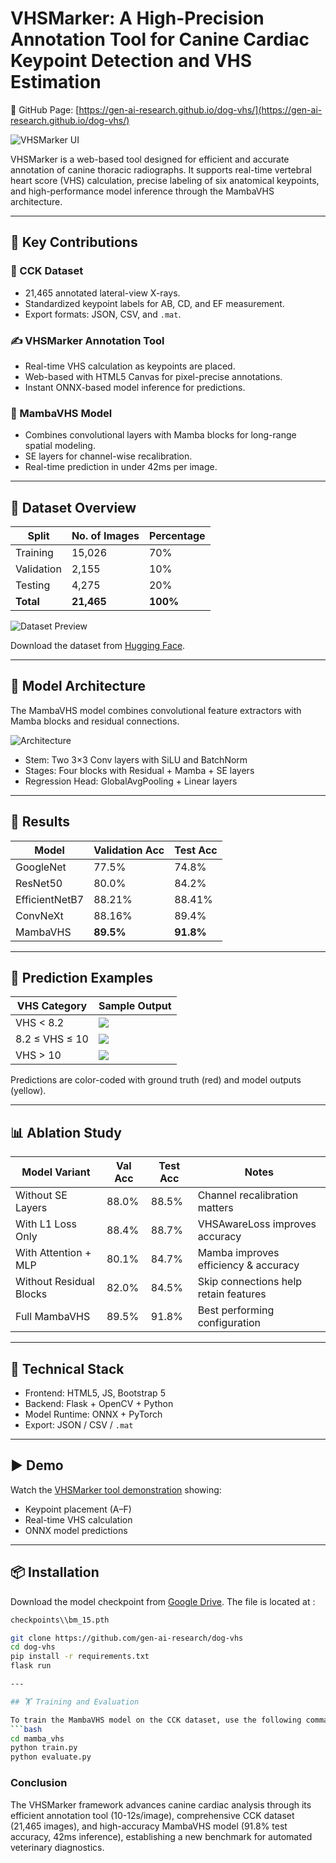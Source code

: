 # VHSMarker: A High-Precision Annotation Tool for Canine Cardiac Keypoint Detection and VHS Estimation

🔗 GitHub Page: [https://gen-ai-research.github.io/dog-vhs/](https://gen-ai-research.github.io/dog-vhs/)

![VHSMarker UI](docs/assets/resources/imgs/Main%20Screen.png)

VHSMarker is a web-based tool designed for efficient and accurate annotation of canine thoracic radiographs. It supports real-time vertebral heart score (VHS) calculation, precise labeling of six anatomical keypoints, and high-performance model inference through the MambaVHS architecture.

---

## 🚀 Key Contributions

### 🐾 CCK Dataset
- 21,465 annotated lateral-view X-rays.
- Standardized keypoint labels for AB, CD, and EF measurement.
- Export formats: JSON, CSV, and `.mat`.

### ✍️ VHSMarker Annotation Tool
- Real-time VHS calculation as keypoints are placed.
- Web-based with HTML5 Canvas for pixel-precise annotations.
- Instant ONNX-based model inference for predictions.

### 🧠 MambaVHS Model
- Combines convolutional layers with Mamba blocks for long-range spatial modeling.
- SE layers for channel-wise recalibration.
- Real-time prediction in under 42ms per image.

---

## 📁 Dataset Overview

| Split      | No. of Images | Percentage |
|------------|----------------|------------|
| Training   | 15,026         | 70%        |
| Validation | 2,155          | 10%        |
| Testing    | 4,275          | 20%        |
| **Total**  | **21,465**     | **100%**   |

![Dataset Preview](docs/assets/resources/imgs/dspreview.png)

Download the dataset from [Hugging Face](https://huggingface.co/datasets/gen-ai-researcher/vhs_dogheart_db).

---

## 🧠 Model Architecture

The MambaVHS model combines convolutional feature extractors with Mamba blocks and residual connections.

![Architecture](docs/assets/resources/imgs/architecture.png)

- Stem: Two 3×3 Conv layers with SiLU and BatchNorm
- Stages: Four blocks with Residual + Mamba + SE layers
- Regression Head: GlobalAvgPooling + Linear layers

---

## 🧪 Results

| Model             | Validation Acc | Test Acc |
|------------------|----------------|----------|
| GoogleNet        | 77.5%          | 74.8%    |
| ResNet50         | 80.0%          | 84.2%    |
| EfficientNetB7   | 88.21%         | 88.41%   |
| ConvNeXt         | 88.16%         | 89.4%    |
| MambaVHS         | **89.5%**      | **91.8%**|

---

## 📸 Prediction Examples

| VHS Category          | Sample Output |
|-----------------------|----------------|
| VHS < 8.2             | ![](docs/assets/resources/imgs/vhs_less_8_2.png) |
| 8.2 ≤ VHS ≤ 10        | ![](docs/assets/resources/imgs/borderline.png) |
| VHS > 10              | ![](docs/assets/resources/imgs/vhs_grt_10.png) |

Predictions are color-coded with ground truth (red) and model outputs (yellow).

---

## 📊 Ablation Study

| Model Variant                 | Val Acc | Test Acc | Notes                                  |
|------------------------------|---------|----------|----------------------------------------|
| Without SE Layers            | 88.0%   | 88.5%    | Channel recalibration matters          |
| With L1 Loss Only            | 88.4%   | 88.7%    | VHSAwareLoss improves accuracy         |
| With Attention + MLP         | 80.1%   | 84.7%    | Mamba improves efficiency & accuracy   |
| Without Residual Blocks      | 82.0%   | 84.5%    | Skip connections help retain features  |
| Full MambaVHS                | 89.5%   | 91.8%    | Best performing configuration          |

---

## 🧰 Technical Stack

- Frontend: HTML5, JS, Bootstrap 5
- Backend: Flask + OpenCV + Python
- Model Runtime: ONNX + PyTorch
- Export: JSON / CSV / `.mat`

---

## ▶️ Demo

Watch the [VHSMarker tool demonstration](docs/assets/VHS.mp4) showing:
- Keypoint placement (A–F)
- Real-time VHS calculation
- ONNX model predictions

---

## 📦 Installation

Download the model checkpoint from [Google Drive](https://drive.google.com/drive/u/7/folders/1Ry-pTgbOfpOEN8ZCbqnAKW5SP5kcOjji).
The file is located at :
```bash
checkpoints\\bm_15.pth
```

```bash
git clone https://github.com/gen-ai-research/dog-vhs
cd dog-vhs
pip install -r requirements.txt
flask run

---

## 🏋️ Training and Evaluation

To train the MambaVHS model on the CCK dataset, use the following command:
```bash
cd mamba_vhs
python train.py 
python evaluate.py

```

### Conclusion
The VHSMarker framework advances canine cardiac analysis through its efficient annotation tool (10-12s/image), comprehensive CCK dataset (21,465 images), and high-accuracy MambaVHS model (91.8% test accuracy, 42ms inference), establishing a new benchmark for automated veterinary diagnostics.